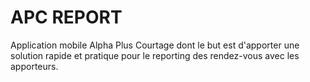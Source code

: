 # APC REPORT

Application mobile Alpha Plus Courtage dont le but est d'apporter une solution rapide et pratique pour le reporting
des rendez-vous avec les apporteurs.
